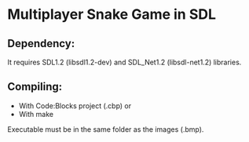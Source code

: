 # Multiplayer Snake Game in SDL
## Dependency:
It requires SDL1.2 (libsdl1.2-dev) and SDL_Net1.2 (libsdl-net1.2) libraries.
## Compiling:
- With Code:Blocks project (.cbp) or
- With make

Executable must be in the same folder as the images (.bmp).
